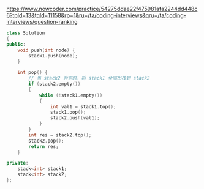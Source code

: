 https://www.nowcoder.com/practice/54275ddae22f475981afa2244dd448c6?tpId=13&tqId=11158&rp=1&ru=/ta/coding-interviews&qru=/ta/coding-interviews/question-ranking

```cpp
class Solution
{
public:
    void push(int node) {
        stack1.push(node);
    }

    int pop() {
        // 当 stack2 为空时，将 stack1 全部出栈到 stack2
        if (stack2.empty())
        {
            while (!stack1.empty())
            {
                int val1 = stack1.top();
                stack1.pop();
                stack2.push(val1);
            }
        }
        int res = stack2.top();
        stack2.pop();
        return res;
    }

private:
    stack<int> stack1;
    stack<int> stack2;
};
```

